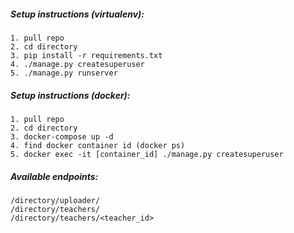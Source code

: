 ##### Setup instructions (virtualenv):
```
1. pull repo
2. cd directory
3. pip install -r requirements.txt
4. ./manage.py createsuperuser
5. ./manage.py runserver
```

##### Setup instructions (docker):

```
1. pull repo
2. cd directory
3. docker-compose up -d
4. find docker container id (docker ps)
5. docker exec -it [container_id] ./manage.py createsuperuser
```
##### Available endpoints:
```
/directory/uploader/
/directory/teachers/
/directory/teachers/<teacher_id>
```

